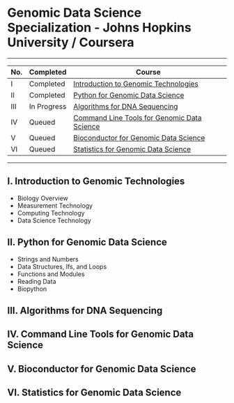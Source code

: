 # Genomic Data Science Specialization - Johns Hopkins University / Coursera

---

No. | Completed | Course |
--- | --- | --- |
I   | Completed | [Introduction to Genomic Technologies](https://www.coursera.org/learn/introduction-genomics?specialization=genomic-data-science)
II  | Completed | [Python for Genomic Data Science](https://www.coursera.org/learn/python-genomics?specialization=genomic-data-science)
III | In Progress | [Algorithms for DNA Sequencing](https://www.coursera.org/learn/dna-sequencing?specialization=genomic-data-science) |
IV  | Queued | [Command Line Tools for Genomic Data Science](https://www.coursera.org/learn/genomic-tools?specialization=genomic-data-science) |
V   | Queued | [Bioconductor for Genomic Data Science](https://www.coursera.org/learn/bioconductor?specialization=genomic-data-science) |
VI  | Queued | [Statistics for Genomic Data Science](https://www.coursera.org/learn/statistical-genomics?specialization=genomic-data-science) |

---

## I. Introduction to Genomic Technologies

 - Biology Overview
 - Measurement Technology
 - Computing Technology
 - Data Science Technology

 
## II. Python for Genomic Data Science

- Strings and Numbers
- Data Structures, Ifs, and Loops
- Functions and Modules
- Reading Data
- Biopython

## III. Algorithms for DNA Sequencing

## IV. Command Line Tools for Genomic Data Science

## V. Bioconductor for Genomic Data Science

## VI. Statistics for Genomic Data Science
